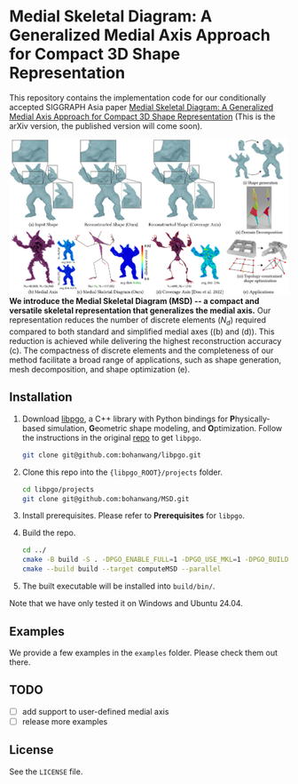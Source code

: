 # Medial Skeletal Diagram: A Generalized Medial Axis Approach for Compact 3D Shape Representation

This repository contains the implementation code for our conditionally accepted SIGGRAPH Asia paper [Medial Skeletal Diagram: A Generalized Medial Axis Approach for Compact 3D Shape Representation](https://arxiv.org/pdf/2310.09395) (This is the arXiv version, the published version will come soon).

![overview](assets/teaser.png)
**We introduce the Medial Skeletal Diagram (MSD) -- a compact and versatile skeletal representation that generalizes the medial axis.** Our representation reduces the number of discrete elements ($N_d$) required compared to both standard and simplified medial axes ((b) and (d)). This reduction is achieved while delivering the highest reconstruction accuracy (c). The compactness of discrete elements and the completeness of our method facilitate a broad range of applications, such as shape generation, mesh decomposition, and shape optimization (e).

## Installation

1. Download [libpgo](https://github.com/bohanwang/libpgo), a C++ library with Python bindings for **P**hysically-based simulation, **G**eometric shape modeling, and **O**ptimization. Follow the instructions in the original [repo](https://github.com/bohanwang/libpgo) to get ``libpgo``.

    ```bash
    git clone git@github.com:bohanwang/libpgo.git
    ```

2. Clone this repo into the ``{libpgo_ROOT}/projects`` folder.

    ```bash
    cd libpgo/projects
    git clone git@github.com:bohanwang/MSD.git
    ```

3. Install prerequisites. Please refer to **Prerequisites** for ``libpgo``.

4. Build the repo.
    ```bash
    cd ../
    cmake -B build -S . -DPGO_ENABLE_FULL=1 -DPGO_USE_MKL=1 -DPGO_BUILD_SUBPROJECTS=1
    cmake --build build --target computeMSD --parallel
    ```
5. The built executable will be installed into ``build/bin/``.

Note that we have only tested it on Windows and Ubuntu 24.04.

## Examples
We provide a few examples in the ``examples`` folder. Please check them out there.

## TODO

- [ ] add support to user-defined medial axis
- [ ] release more examples

## License

See the ``LICENSE`` file.